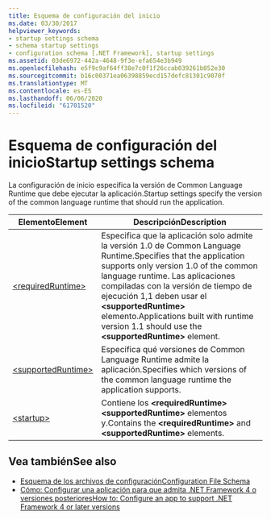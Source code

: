 ```yaml
---
title: Esquema de configuración del inicio
ms.date: 03/30/2017
helpviewer_keywords:
- startup settings schema
- schema startup settings
- configuration schema [.NET Framework], startup settings
ms.assetid: 03de6972-442a-4648-9f3e-efa654e3b949
ms.openlocfilehash: e5f9c9af64ff38e7c0f1f26ccab039261b052e30
ms.sourcegitcommit: b16c00371ea06398859ecd157defc81301c9070f
ms.translationtype: MT
ms.contentlocale: es-ES
ms.lasthandoff: 06/06/2020
ms.locfileid: "61701520"
---
```

# <a name="startup-settings-schema"></a><span data-ttu-id="548dd-102">Esquema de configuración del inicio</span><span class="sxs-lookup"><span data-stu-id="548dd-102">Startup settings schema</span></span>

<span data-ttu-id="548dd-103">La configuración de inicio especifica la versión de Common Language Runtime que debe ejecutar la aplicación.</span><span class="sxs-lookup"><span data-stu-id="548dd-103">Startup settings specify the version of the common language runtime that should run the application.</span></span>  
  
|<span data-ttu-id="548dd-104">Elemento</span><span class="sxs-lookup"><span data-stu-id="548dd-104">Element</span></span>|<span data-ttu-id="548dd-105">Descripción</span><span class="sxs-lookup"><span data-stu-id="548dd-105">Description</span></span>|  
|-------------|-----------------|  
|[\<requiredRuntime>](requiredruntime-element.md)|<span data-ttu-id="548dd-106">Especifica que la aplicación solo admite la versión 1.0 de Common Language Runtime.</span><span class="sxs-lookup"><span data-stu-id="548dd-106">Specifies that the application supports only version 1.0 of the common language runtime.</span></span> <span data-ttu-id="548dd-107">Las aplicaciones compiladas con la versión de tiempo de ejecución 1,1 deben usar el **\<supportedRuntime>** elemento.</span><span class="sxs-lookup"><span data-stu-id="548dd-107">Applications built with runtime version 1.1 should use the **\<supportedRuntime>** element.</span></span>|  
|[\<supportedRuntime>](supportedruntime-element.md)|<span data-ttu-id="548dd-108">Especifica qué versiones de Common Language Runtime admite la aplicación.</span><span class="sxs-lookup"><span data-stu-id="548dd-108">Specifies which versions of the common language runtime the application supports.</span></span>|  
|[\<startup>](startup-element.md)|<span data-ttu-id="548dd-109">Contiene los **\<requiredRuntime>** **\<supportedRuntime>** elementos y.</span><span class="sxs-lookup"><span data-stu-id="548dd-109">Contains the **\<requiredRuntime>** and **\<supportedRuntime>** elements.</span></span>|  
  
## <a name="see-also"></a><span data-ttu-id="548dd-110">Vea también</span><span class="sxs-lookup"><span data-stu-id="548dd-110">See also</span></span>

- [<span data-ttu-id="548dd-111">Esquema de los archivos de configuración</span><span class="sxs-lookup"><span data-stu-id="548dd-111">Configuration File Schema</span></span>](../index.md)
- [<span data-ttu-id="548dd-112">Cómo: Configurar una aplicación para que admita .NET Framework 4 o versiones posteriores</span><span class="sxs-lookup"><span data-stu-id="548dd-112">How to: Configure an app to support .NET Framework 4 or later versions</span></span>](../../../migration-guide/how-to-configure-an-app-to-support-net-framework-4-or-4-5.md)
